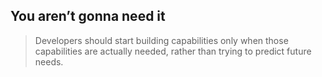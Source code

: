 
## You aren’t gonna need it

> Developers should start building capabilities only when those capabilities are actually needed, rather than trying to predict future needs. 
